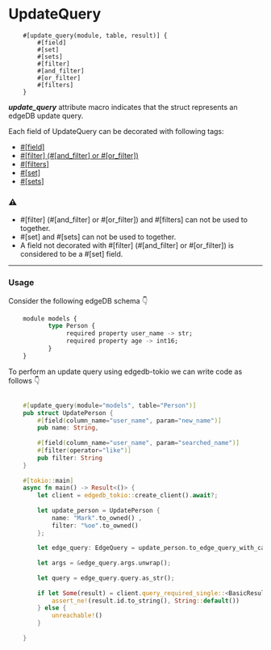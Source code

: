 # UpdateQuery

        #[update_query(module, table, result)] {
            #[field]
            #[set]
            #[sets]
            #[filter]
            #[and_filter]
            #[or_filter]
            #[filters]
        }

**_update_query_** attribute macro indicates that the struct represents an edgeDB update query.

Each field of UpdateQuery can be decorated with following tags:
- [#[field]](../inner_attributes/field.md)
- [#[filter] (#[and_filter] or #[or_filter])](../inner_attributes/filter.md)
- [#[filters]](../shape-macros/edgedb-filters.md)
- [#[set]](../inner_attributes/set.md)
- [#[sets]](../shape-macros/edgedb-sets.md)



### ⚠️ 
 - #[filter] (#[and_filter] or #[or_filter]) and #[filters] can not be used to together.
 - #[set] and #[sets] can not be used to together.
 - A field not decorated with #[filter] (#[and_filter] or #[or_filter]) is considered to be a #[set] field.
---

### Usage

Consider the following edgeDB schema 👇

```sql
    module models { 
           type Person {
                required property user_name -> str;
                required property age -> int16;
           }
    }
```
To perform an update query using edgedb-tokio we can write code as follows 👇

```rust

    #[update_query(module="models", table="Person")]
    pub struct UpdatePerson {
        #[field(column_name="user_name", param="new_name")]
        pub name: String,
        
        #[field(column_name="user_name", param="searched_name")]
        #[filter(operator="like")]
        pub filter: String
    }
    
    #[tokio::main]
    async fn main() -> Result<()> {
        let client = edgedb_tokio::create_client().await?;
        
        let update_person = UpdatePerson {
            name: "Mark".to_owned() ,
            filter: "%oe".to_owned()
        };
    
        let edge_query: EdgeQuery = update_person.to_edge_query_with_cardinality(Cardinality::One);
    
        let args = &edge_query.args.unwrap();
    
        let query = edge_query.query.as_str();
    
        if let Some(result) = client.query_required_single::<BasicResult, _>(query, args).await? {
            assert_ne!(result.id.to_string(), String::default())
        } else {
            unreachable!()
        }
        
    }
```
